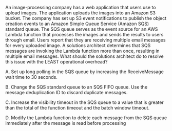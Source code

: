 An image-processing company has a web application that users use to upload images. The application uploads the images into an Amazon S3 bucket. The company has set up S3 event notifications to publish the object creation events to an Amazon Simple Queue Service (Amazon SQS) standard queue. The SQS queue serves as the event source for an AWS Lambda function that processes the images and sends the results to users through email. Users report that they are receiving multiple email messages for every uploaded image. A solutions architect determines that SQS messages are invoking the Lambda function more than once, resulting in multiple email messages. What should the solutions architect do to resolve this issue with the LEAST operational overhead? 

A. Set up long polling in the SQS queue by increasing the ReceiveMessage wait time to 30 seconds. 

B. Change the SQS standard queue to an SQS FIFO queue. Use the message deduplication ID to discard duplicate messages. 

C. Increase the visibility timeout in the SQS queue to a value that is greater than the total of the function timeout and the batch window timeout. 

D. Modify the Lambda function to delete each message from the SQS queue immediately after the message is read before processing